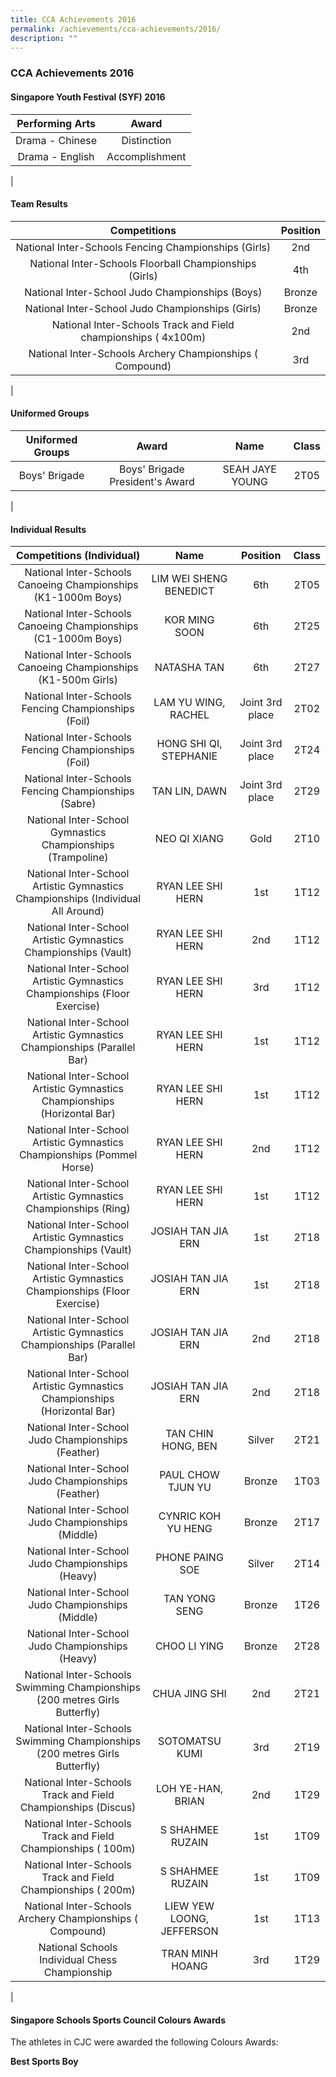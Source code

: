 ```yaml
---
title: CCA Achievements 2016
permalink: /achievements/cca-achievements/2016/
description: ""
---
```

### **CCA Achievements 2016**
#### **Singapore Youth Festival (SYF) 2016**

| Performing Arts | Award |
|:---:|:---:|
| Drama - Chinese | Distinction |
| Drama - English | Accomplishment |
|

#### **Team Results**

| Competitions | Position |
|:---:|:---:|
|  National Inter-Schools Fencing Championships (Girls)  |  2nd |
| National Inter-Schools Floorball Championships (Girls) | 4th |
| National Inter-School Judo Championships (Boys) | Bronze |
| National Inter-School Judo Championships (Girls) | Bronze |
| National Inter-Schools Track and Field championships ( 4x100m) | 2nd |
| National Inter-Schools Archery Championships ( Compound) | 3rd |
|

#### **Uniformed Groups**

| Uniformed Groups | Award | Name | Class |
|:---:|:---:|:---:|:---:|
| Boys' Brigade  | Boys' Brigade President's Award | SEAH JAYE YOUNG | 2T05 |
|

#### **Individual Results**

| Competitions (Individual) |  Name | Position | Class |
|:---:|:---:|:---:|:---:|
| National Inter-Schools Canoeing Championships (K1-1000m Boys) | LIM WEI SHENG BENEDICT | 6th | 2T05 |
| National Inter-Schools Canoeing Championships (C1-1000m Boys) | KOR MING SOON | 6th | 2T25 |
| National Inter-Schools Canoeing Championships (K1-500m Girls) | NATASHA TAN | 6th | 2T27 |
| National Inter-Schools Fencing Championships (Foil) | LAM YU WING, RACHEL | Joint 3rd place | 2T02 |
| National Inter-Schools Fencing Championships (Foil) | HONG SHI QI, STEPHANIE | Joint 3rd place | 2T24 |
| National Inter-Schools Fencing Championships (Sabre) | TAN LIN, DAWN | Joint 3rd place | 2T29 |
| National Inter-School Gymnastics Championships (Trampoline)  | NEO QI XIANG | Gold | 2T10 |
| National Inter-School Artistic Gymnastics Championships (Individual All Around)  | RYAN LEE SHI HERN | 1st | 1T12 |
| National Inter-School Artistic Gymnastics Championships (Vault)  | RYAN LEE SHI HERN | 2nd | 1T12 |
| National Inter-School Artistic Gymnastics Championships (Floor Exercise)  | RYAN LEE SHI HERN | 3rd | 1T12 |
| National Inter-School Artistic Gymnastics Championships (Parallel Bar)  | RYAN LEE SHI HERN | 1st | 1T12 |
| National Inter-School Artistic Gymnastics Championships (Horizontal Bar)  | RYAN LEE SHI HERN | 1st | 1T12 |
| National Inter-School Artistic Gymnastics Championships (Pommel Horse)  | RYAN LEE SHI HERN | 2nd | 1T12 |
| National Inter-School Artistic Gymnastics Championships (Ring)  | RYAN LEE SHI HERN | 1st | 1T12 |
| National Inter-School Artistic Gymnastics Championships (Vault)  | JOSIAH TAN JIA ERN | 1st | 2T18 |
| National Inter-School Artistic Gymnastics Championships (Floor Exercise)  | JOSIAH TAN JIA ERN | 1st | 2T18 |
| National Inter-School Artistic Gymnastics Championships (Parallel Bar)  | JOSIAH TAN JIA ERN | 2nd | 2T18 |
| National Inter-School Artistic Gymnastics Championships (Horizontal Bar)  | JOSIAH TAN JIA ERN | 2nd | 2T18 |
| National Inter-School Judo Championships (Feather)  | TAN CHIN HONG, BEN | Silver | 2T21 |
| National Inter-School Judo Championships (Feather)  | PAUL CHOW TJUN YU | Bronze | 1T03 |
| National Inter-School Judo Championships (Middle)  | CYNRIC KOH YU HENG | Bronze | 2T17 |
| National Inter-School Judo Championships (Heavy)  | PHONE PAING SOE | Silver | 2T14 |
| National Inter-School Judo Championships (Middle)  | TAN YONG SENG | Bronze | 1T26 |
| National Inter-School Judo Championships (Heavy)  | CHOO LI YING | Bronze | 2T28 |
| National Inter-Schools Swimming Championships (200 metres Girls Butterfly) | CHUA JING SHI | 2nd | 2T21 |
| National Inter-Schools Swimming Championships (200 metres Girls Butterfly) | SOTOMATSU KUMI | 3rd | 2T19 |
| National Inter-Schools Track and Field Championships (Discus) | LOH YE-HAN, BRIAN | 2nd | 1T29 |
| National Inter-Schools Track and Field Championships ( 100m) | S SHAHMEE RUZAIN | 1st | 1T09 |
| National Inter-Schools Track and Field Championships ( 200m) | S SHAHMEE RUZAIN | 1st | 1T09 |
| National Inter-Schools Archery Championships ( Compound) | LIEW YEW LOONG, JEFFERSON | 1st | 1T13 |
| National Schools Individual Chess Championship | TRAN MINH HOANG | 3rd | 1T29 |
|

#### **Singapore Schools Sports Council Colours Awards**
The athletes in CJC were awarded the following Colours Awards:

**Best Sports Boy**

